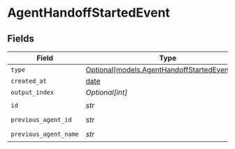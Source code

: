 # AgentHandoffStartedEvent


## Fields

| Field                                                                                      | Type                                                                                       | Required                                                                                   | Description                                                                                |
| ------------------------------------------------------------------------------------------ | ------------------------------------------------------------------------------------------ | ------------------------------------------------------------------------------------------ | ------------------------------------------------------------------------------------------ |
| `type`                                                                                     | [Optional[models.AgentHandoffStartedEventType]](../models/agenthandoffstartedeventtype.md) | :heavy_minus_sign:                                                                         | N/A                                                                                        |
| `created_at`                                                                               | [date](https://docs.python.org/3/library/datetime.html#date-objects)                       | :heavy_minus_sign:                                                                         | N/A                                                                                        |
| `output_index`                                                                             | *Optional[int]*                                                                            | :heavy_minus_sign:                                                                         | N/A                                                                                        |
| `id`                                                                                       | *str*                                                                                      | :heavy_check_mark:                                                                         | N/A                                                                                        |
| `previous_agent_id`                                                                        | *str*                                                                                      | :heavy_check_mark:                                                                         | N/A                                                                                        |
| `previous_agent_name`                                                                      | *str*                                                                                      | :heavy_check_mark:                                                                         | N/A                                                                                        |